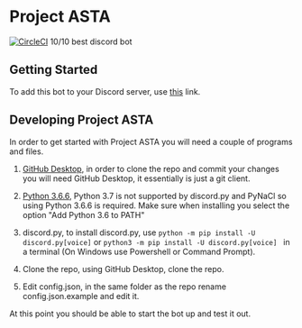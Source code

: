 # Project ASTA

[![CircleCI](https://circleci.com/gh/PretzelCA/asta.svg?style=svg&circle-token=da4bbe2d56d4cb3ca352f99ee9fc06cc80b1b916)](https://circleci.com/gh/PretzelCA/asta)
10/10 best discord bot

## Getting Started

To add this bot to your Discord server, use [this](https://discordapp.com/oauth2/authorize?client_id=513198240922075137&scope=bot&permissions=8) link.

## Developing Project ASTA

In order to get started with Project ASTA you will need a couple of programs and files.

1. [GitHub Desktop](https://desktop.github.com/), in order to clone the repo and commit your changes you will need GitHub Desktop, it essentially is just a git client.

2. [Python 3.6.6](https://www.python.org/downloads/release/python-366/), Python 3.7 is not supported by discord.py and PyNaCl so using Python 3.6.6 is required. Make sure when installing you select the option "Add Python 3.6 to PATH"

3. discord.py, to install discord.py, use `python -m pip install -U discord.py[voice]` or `python3 -m pip install -U discord.py[voice]
   ` in a terminal (On Windows use Powershell or Command Prompt).

4. Clone the repo, using GitHub Desktop, clone the repo.

5. Edit config.json, in the same folder as the repo rename config.json.example and edit it.

At this point you should be able to start the bot up and test it out.